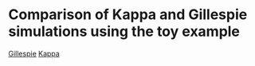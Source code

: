 # Comparison of Kappa and Gillespie simulations using the toy example

[Gillespie](images/gillespie-toy-example-1000.png)
[Kappa](images/kappa-toy-example-1000.png)